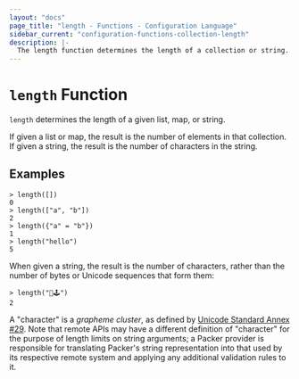 ```yaml
---
layout: "docs"
page_title: "length - Functions - Configuration Language"
sidebar_current: "configuration-functions-collection-length"
description: |-
  The length function determines the length of a collection or string.
---
```


# `length` Function


`length` determines the length of a given list, map, or string.

If given a list or map, the result is the number of elements in that collection.
If given a string, the result is the number of characters in the string.

## Examples

```
> length([])
0
> length(["a", "b"])
2
> length({"a" = "b"})
1
> length("hello")
5
```

When given a string, the result is the number of characters, rather than the
number of bytes or Unicode sequences that form them:

```
> length("👾🕹️")
2
```

A "character" is a _grapheme cluster_, as defined by
[Unicode Standard Annex #29](http://unicode.org/reports/tr29/). Note that
remote APIs may have a different definition of "character" for the purpose of
length limits on string arguments; a Packer provider is responsible for
translating Packer's string representation into that used by its respective
remote system and applying any additional validation rules to it.
